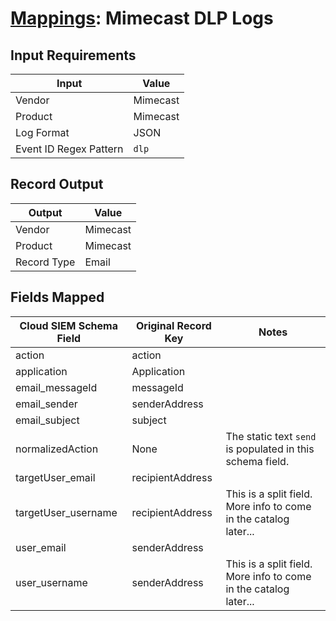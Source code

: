# [Mappings](README.md): Mimecast DLP Logs

## Input Requirements

|Input|Value|
|-----|-----|
|Vendor|Mimecast|
|Product|Mimecast|
|Log Format|JSON|
|Event ID Regex Pattern|`dlp`|

## Record Output

|Output|Value|
|------|-----|
|Vendor|Mimecast|
|Product|Mimecast|
|Record Type|Email|

## Fields Mapped

|Cloud SIEM Schema Field|Original Record Key|Notes|
|-----------------------|-------------------|-----|
|action|action||
|application|Application||
|email_messageId|messageId||
|email_sender|senderAddress||
|email_subject|subject||
|normalizedAction|None|The static text `send` is populated in this schema field.|
|targetUser_email|recipientAddress||
|targetUser_username|recipientAddress|This is a split field. More info to come in the catalog later...|
|user_email|senderAddress||
|user_username|senderAddress|This is a split field. More info to come in the catalog later...|

